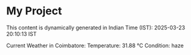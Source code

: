 # My Project

This content is dynamically generated in Indian Time (IST): 2025-03-23 20:10:13 IST


Current Weather in Coimbatore:
Temperature: 31.88 °C
Condition: haze
